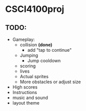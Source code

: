 # CSCI4100proj

## TODO:
- Gameplay:
	- collision **(done)**
		- add "tap to continue"
	- Jumping
		- Jump cooldown
	- scoring
	- lives
	- Actual sprites
	- More obstacles or adjust size
- High scores
- Instructions
- music and sound
- layout theme
